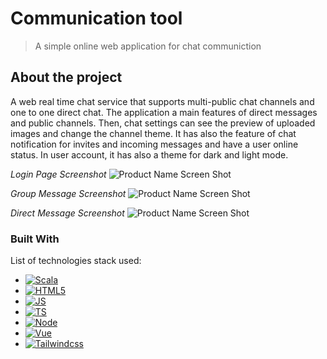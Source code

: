 # Communication tool
> A simple online web application for chat communiction

## About the project

A web real time chat service that supports multi-public chat channels and one to one direct chat. The application a main features of direct messages and public channels. Then, chat settings can see the preview of uploaded images and change the channel theme. It has also the feature of chat notification for invites and incoming messages and have a user online status. In user account, it has also a theme for dark and light mode.

*Login Page Screenshot*
![Product Name Screen Shot][screenshot-one]

*Group Message Screenshot*
![Product Name Screen Shot][screenshot-two]

*Direct Message Screenshot*
![Product Name Screen Shot][screenshot-three]

### Built With

List of technologies stack used:

* [![Scala][Scala]][Scala-url]
* [![HTML5][HTML5]][HTML5-url]
* [![JS][JS]][JS-url]
* [![TS][TS]][TS-url]
* [![Node][Node]][Node-url]
* [![Vue][Vue]][Vue-url]
* [![Tailwindcss][Tailwindcss]][Tailwindcss-url]

<!-- MARKDOWN LINKS & IMAGES -->
[screenshot-one]: https://github.com/Vauldex-Technologies-Inc/jibber-client/assets/169636389/229734d1-8eb9-4f22-971b-fd85b89f6457
[screenshot-two]: https://github.com/Vauldex-Technologies-Inc/jibber-client/assets/169636389/d616d1d1-449f-405d-822c-9059c820b2b7
[screenshot-three]: https://github.com/Vauldex-Technologies-Inc/jibber-client/assets/169636389/1f9a0244-0c99-44b1-b8f2-e41dbf57998d
[Scala-url]: https://www.scala-lang.org/
[Scala]: https://img.shields.io/badge/Scala-DC322F?style=for-the-badge&logo=scala&logoColor=FFFFFF
[HTML5-url]: https://developer.mozilla.org/en-US/docs/Web/HTML
[HTML5]: https://img.shields.io/badge/HTML5-E34F26?style=for-the-badge&logo=html5&logoColor=FFFFFF
[JS-url]: https://developer.mozilla.org/en-US/docs/Web/JavaScript
[JS]: https://img.shields.io/badge/Javascript-000000?style=for-the-badge&logo=javascript&logoColor=F7DF1E
[TS-url]: https://www.typescriptlang.org/
[TS]: https://img.shields.io/badge/TYPESCRIPT-3178C6?style=for-the-badge&logo=typescript&logoColor=FFFFFF
[Node-url]: https://nodejs.org/en
[Node]: https://img.shields.io/badge/Node.js-5FA04E?style=for-the-badge&logo=nodedotjs&logoColor=FFFFFF
[Vue-url]: https://vuejs.org/
[Vue]: https://img.shields.io/badge/Vue.JS-35495E?style=for-the-badge&logo=vuedotjs&logoColor=4FC08D
[Tailwindcss-url]: https://tailwindcss.com/
[Tailwindcss]: https://img.shields.io/badge/TailwindCSS-35495E?style=for-the-badge&logo=tailwindcss&logoColor=06B6D4
